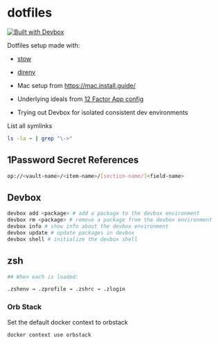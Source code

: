 # dotfiles

[![Built with Devbox](https://www.jetify.com/img/devbox/shield_moon.svg)](https://www.jetify.com/devbox/docs/contributor-quickstart/)

Dotfiles setup made with:
- [stow](https://www.gnu.org/software/stow/)

- [direnv](https://direnv.net)

- Mac setup from https://mac.install.guide/

- Underlying ideals from [12 Factor App config](https://12factor.net/config)

- Trying out Devbox for isolated consistent dev environments

List all symlinks

```bash
ls -la ~ | grep "\->"
```

## 1Password Secret References

```bash
op://<vault-name>/<item-name>/[section-name/]<field-name>
```

## Devbox

```bash
devbox add <package> # add a package to the devbox environment
devbox rm <package> # remove a package from the devbox environment
devbox info # show info about the devbox environment
devbox update # update packages in devbox
devbox shell # initialize the devbox shell
```

## zsh

```bash
## When each is loaded:

.zshenv → .zprofile → .zshrc → .zlogin
```

### Orb Stack

Set the default docker context to orbstack
```bash
docker context use orbstack
```